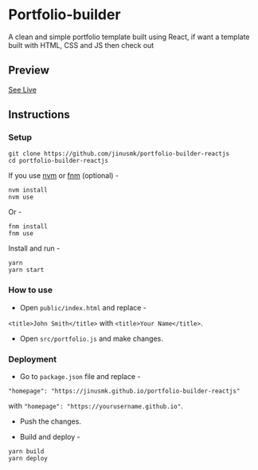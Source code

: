 # Portfolio-builder

A clean and simple portfolio template built using React, if want a template built with HTML, CSS and JS then check out

## Preview

[See Live](https://jinusmk.github.io/portfolio-builder-reactjs)

## Instructions

### Setup

```shell
git clone https://github.com/jinusmk/portfolio-builder-reactjs
cd portfolio-builder-reactjs
```

If you use [nvm](https://github.com/nvm-sh/nvm) or [fnm](https://github.com/Schniz/fnm) (optional) -

```shell
nvm install
nvm use
```

Or -

```shell
fnm install
fnm use
```

Install and run -

```shell
yarn
yarn start
```

### How to use

- Open `public/index.html` and replace -

`<title>John Smith</title>` with `<title>Your Name</title>`.

- Open `src/portfolio.js` and make changes.

### Deployment

- Go to `package.json` file and replace -

`"homepage": "https://jinusmk.github.io/portfolio-builder-reactjs"`

with `"homepage": "https://yourusername.github.io"`.

- Push the changes.

- Build and deploy -

```shell
yarn build
yarn deploy
```
